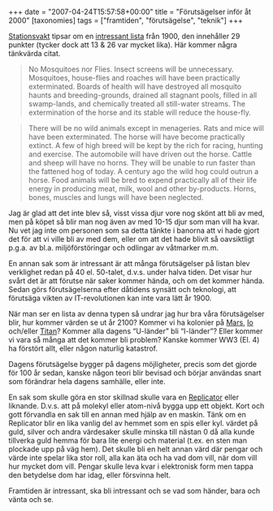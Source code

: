 +++
date = "2007-04-24T15:57:58+00:00"
title = "Förutsägelser inför åt 2000"
[taxonomies]
tags = ["framtiden", "förutsägelse", "teknik"]
+++

[Stationsvakt][1] tipsar om en [intressant lista][2] från 1900, den innehåller 29 punkter (tycker dock att 13 &#038; 26 var mycket lika). Här kommer några tänkvärda citat.

> No Mosquitoes nor Flies. Insect screens will be unnecessary. Mosquitoes, house-flies and roaches will have been practically exterminated. Boards of health will have destroyed all mosquito haunts and breeding-grounds, drained all stagnant pools, filled in all swamp-lands, and chemically treated all still-water streams. The extermination of the horse and its stable will reduce the house-fly.

> There will be no wild animals except in menageries. Rats and mice will have been exterminated. The horse will have become practically extinct. A few of high breed will be kept by the rich for racing, hunting and exercise. The automobile will have driven out the horse. Cattle and sheep will have no horns. They will be unable to run faster than the fattened hog of today. A century ago the wild hog could outrun a horse. Food animals will be bred to expend practically all of their life energy in producing meat, milk, wool and other by-products. Horns, bones, muscles and lungs will have been neglected.

Jag är glad att det inte blev så, visst vissa djur vore nog skönt att bli av med, men på köpet så blir man nog även av med 10-15 djur som man vill ha kvar. Nu vet jag inte om personen som sa detta tänkte i banorna att vi hade gjort det för att vi ville bli av med dem, eller om att det hade blivit så oavsiktligt p.g.a. av bl.a. miljöförstöringar och odlingar av våtmarker m.m.

En annan sak som är intressant är att många förutsägelser på listan blev verklighet redan på 40 el. 50-talet, d.v.s. under halva tiden. Det visar hur svårt det är att förutse när saker kommer hända, och om det kommer hända. Sedan görs förutsägelserna efter dåtidens synsätt och teknologi, att förutsäga vikten av IT-revolutionen kan inte vara lätt år 1900.

När man ser en lista av denna typen så undrar jag hur bra våra förutsägelser blir, hur kommer värden se ut år 2100? Kommer vi ha kolonier på [Mars][3], [Io][4] och/eller [Titan][5]? Kommer alla dagens &#8220;U-länder&#8221; bli &#8220;I-länder&#8221;? Eller kommer vi vara så många att det kommer bli problem? Kanske kommer WW3 (El. 4) ha förstört allt, eller någon naturlig katastrof.

Dagens förutsägelse bygger på dagens möjligheter, precis som det gjorde för 100 år sedan, kanske någon teori blir bevisad och börjar användas snart som förändrar hela dagens samhälle, eller inte.

En sak som skulle göra en stor skillnad skulle vara en [Replicator][6] eller liknande. D.v.s. att på molekyl eller atom-nivå bygga upp ett objekt. Kort och gott förvandla en sak till en annan med hjälp av en maskin. Tänk om en Replicator blir en lika vanlig del av hemmet som en spis eller kyl. värdet på guld, silver och andra värdesaker skulle minska till nästan 0 då alla kunde tillverka guld hemma för bara lite energi och material (t.ex. en sten man plockade upp på väg hem). Det skulle bli en helt annan värd där pengar och värde inte spelar lika stor roll, alla kan äta och ha vad dom vill, när dom vill hur mycket dom vill. Pengar skulle leva kvar i elektronisk form men tappa den betydelse dom har idag, eller försvinna helt.

Framtiden är intressant, ska bli intressant och se vad som händer, bara och vänta och se.



<small></small>

 [1]: http://stationsvakt.blogspot.com/2007/04/som-vanligt-i-framtiden.html
 [2]: https://web.archive.org/web/20070422045220/http://www.yorktownhistory.org/homepages/1900_predictions.htm
 [3]: http://en.wikipedia.org/wiki/Mars
 [4]: http://en.wikipedia.org/wiki/Io_%28moon%29
 [5]: http://en.wikipedia.org/wiki/Titan_%28moon%29
 [6]: http://en.wikipedia.org/wiki/Replicator_%28Star_Trek%29
